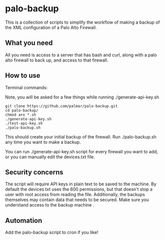 # palo-backup

This is a collection of scripts to simplify the workflow of making a backup of the XML configuration of a Palo Alto Firewall.

## What you need

All you need is access to a server that has bash and curl, along with a palo alto firewall to back up, and access to that firewall.

## How to use

Terminal commands:

Note, you will be asked for a few things while running ./generate-api-key.sh

```
git clone https://github.com/palmar/palo-backup.git
cd palo-backup/
chmod a+x *.sh
./generate-api-key.sh
./test-api-key.sh
./palo-backup.sh
```

This should create your initial backup of the firewall. Run ./palo-backup.sh any time you want to make a backup.

You can run ./generate-api-key.sh script for every firewall you want to add, or you can manually edit the devices.txt file.

## Security concerns

The script will require API keys in plain text to be saved to the machine. By default the devices.txt uses the 600 permissions, but that doesn't stop a user with root access from reading the file.
Additionally, the backups themselves may contain data that needs to be secured. Make sure you understand access to the backup machine .

## Automation

Add the palo-backup script to cron if you like!
